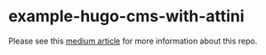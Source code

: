 # example-hugo-cms-with-attini

Please see this [medium article](https://medium.com/@carl.ostrand/deploy-a-hugo-website-to-aws-using-attini-44d03751ce11) for more information about this repo.